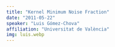 ```yaml
---
title: "Kernel Minimum Noise Fraction"
date: "2011-05-22"
speaker: "Luis Gómez-Chova"
affiliation: "Universitat de València"
img: luis.webp
---
```


